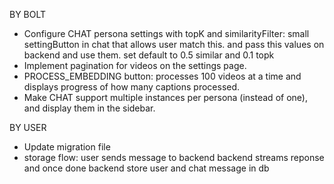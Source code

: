 BY BOLT

- Configure CHAT persona settings with topK and similarityFilter: small settingButton in chat that allows user match this. and pass this values on backend and use them. set default to 0.5 similar and 0.1 topk
- Implement pagination for videos on the settings page.
- PROCESS_EMBEDDING button: processes 100 videos at a time and displays progress of how many captions processed.
- Make CHAT support multiple instances per persona (instead of one), and display them in the sidebar.

BY USER

- Update migration file
- storage flow: user sends message to backend backend streams reponse and once done backend store user and chat message in db
